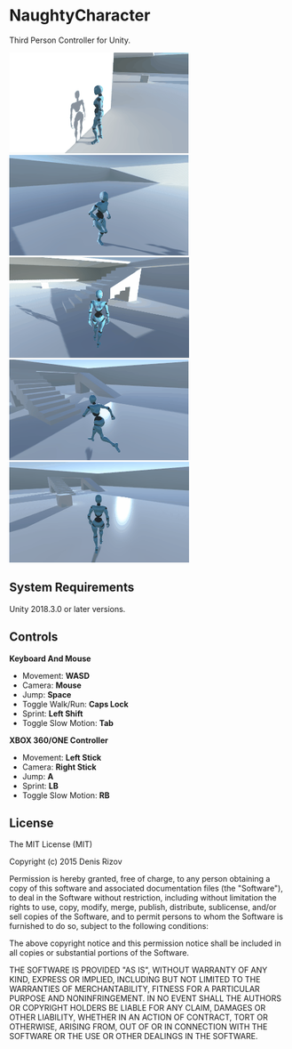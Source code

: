# NaughtyCharacter

Third Person Controller for Unity. </br>

![gif](https://github.com/dbrizov/dbrizov.github.io/blob/master/images/project-images/character-controller/camera_occlusion.gif)
![gif](https://github.com/dbrizov/dbrizov.github.io/blob/master/images/project-images/character-controller/jogging.gif)
![gif](https://github.com/dbrizov/dbrizov.github.io/blob/master/images/project-images/character-controller/jumping.gif)
![gif](https://github.com/dbrizov/dbrizov.github.io/blob/master/images/project-images/character-controller/sprinting.gif)
![gif](https://github.com/dbrizov/dbrizov.github.io/blob/master/images/project-images/character-controller/walking.gif)

## System Requirements

Unity 2018.3.0 or later versions.<br />

## Controls

**Keyboard And Mouse**
- Movement: **WASD**
- Camera: **Mouse**
- Jump: **Space**
- Toggle Walk/Run: **Caps Lock**
- Sprint: **Left Shift**
- Toggle Slow Motion: **Tab**

**XBOX 360/ONE Controller**
- Movement: **Left Stick**
- Camera: **Right Stick**
- Jump: **A**
- Sprint: **LB**
- Toggle Slow Motion: **RB**

## License

The MIT License (MIT)

Copyright (c) 2015 Denis Rizov

Permission is hereby granted, free of charge, to any person obtaining a copy
of this software and associated documentation files (the "Software"), to deal
in the Software without restriction, including without limitation the rights
to use, copy, modify, merge, publish, distribute, sublicense, and/or sell
copies of the Software, and to permit persons to whom the Software is
furnished to do so, subject to the following conditions:

The above copyright notice and this permission notice shall be included in all
copies or substantial portions of the Software.

THE SOFTWARE IS PROVIDED "AS IS", WITHOUT WARRANTY OF ANY KIND, EXPRESS OR
IMPLIED, INCLUDING BUT NOT LIMITED TO THE WARRANTIES OF MERCHANTABILITY,
FITNESS FOR A PARTICULAR PURPOSE AND NONINFRINGEMENT. IN NO EVENT SHALL THE
AUTHORS OR COPYRIGHT HOLDERS BE LIABLE FOR ANY CLAIM, DAMAGES OR OTHER
LIABILITY, WHETHER IN AN ACTION OF CONTRACT, TORT OR OTHERWISE, ARISING FROM,
OUT OF OR IN CONNECTION WITH THE SOFTWARE OR THE USE OR OTHER DEALINGS IN THE
SOFTWARE.
